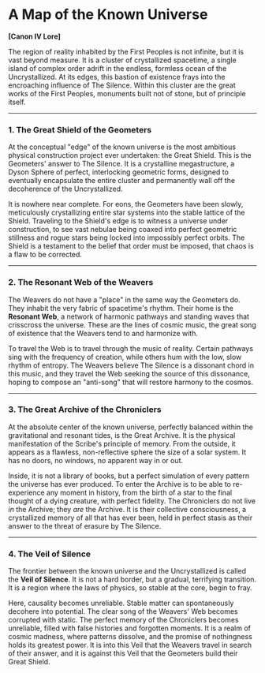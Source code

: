 # A Map of the Known Universe

**[Canon IV Lore]**

The region of reality inhabited by the First Peoples is not infinite, but it is vast beyond measure. It is a cluster of crystallized spacetime, a single island of complex order adrift in the endless, formless ocean of the Uncrystallized. At its edges, this bastion of existence frays into the encroaching influence of The Silence. Within this cluster are the great works of the First Peoples, monuments built not of stone, but of principle itself.

---

### 1. The Great Shield of the Geometers

At the conceptual "edge" of the known universe is the most ambitious physical construction project ever undertaken: the Great Shield. This is the Geometers' answer to The Silence. It is a crystalline megastructure, a Dyson Sphere of perfect, interlocking geometric forms, designed to eventually encapsulate the entire cluster and permanently wall off the decoherence of the Uncrystallized.

It is nowhere near complete. For eons, the Geometers have been slowly, meticulously crystallizing entire star systems into the stable lattice of the Shield. Traveling to the Shield's edge is to witness a universe under construction, to see vast nebulae being coaxed into perfect geometric stillness and rogue stars being locked into impossibly perfect orbits. The Shield is a testament to the belief that order must be imposed, that chaos is a flaw to be corrected.



---

### 2. The Resonant Web of the Weavers

The Weavers do not have a "place" in the same way the Geometers do. They inhabit the very fabric of spacetime's rhythm. Their home is the **Resonant Web**, a network of harmonic pathways and standing waves that crisscross the universe. These are the lines of cosmic music, the great song of existence that the Weavers tend to and harmonize with.

To travel the Web is to travel through the music of reality. Certain pathways sing with the frequency of creation, while others hum with the low, slow rhythm of entropy. The Weavers believe The Silence is a dissonant chord in this music, and they travel the Web seeking the source of this dissonance, hoping to compose an "anti-song" that will restore harmony to the cosmos.

---

### 3. The Great Archive of the Chroniclers

At the absolute center of the known universe, perfectly balanced within the gravitational and resonant tides, is the Great Archive. It is the physical manifestation of the Scribe's principle of memory. From the outside, it appears as a flawless, non-reflective sphere the size of a solar system. It has no doors, no windows, no apparent way in or out.

Inside, it is not a library of books, but a perfect simulation of every pattern the universe has ever produced. To enter the Archive is to be able to re-experience any moment in history, from the birth of a star to the final thought of a dying creature, with perfect fidelity. The Chroniclers do not live *in* the Archive; they *are* the Archive. It is their collective consciousness, a crystallized memory of all that has ever been, held in perfect stasis as their answer to the threat of erasure by The Silence.

---

### 4. The Veil of Silence

The frontier between the known universe and the Uncrystallized is called the **Veil of Silence**. It is not a hard border, but a gradual, terrifying transition. It is a region where the laws of physics, so stable at the core, begin to fray.

Here, causality becomes unreliable. Stable matter can spontaneously decohere into potential. The clear song of the Weavers' Web becomes corrupted with static. The perfect memory of the Chroniclers becomes unreliable, filled with false histories and forgotten moments. It is a realm of cosmic madness, where patterns dissolve, and the promise of nothingness holds its greatest power. It is into this Veil that the Weavers travel in search of their answer, and it is against this Veil that the Geometers build their Great Shield.
